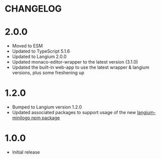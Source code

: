 # CHANGELOG

# 2.0.0

- Moved to ESM
- Updated to TypeScript 5.1.6
- Updated to Langium 2.0.0
- Updated monaco-editor-wrapper to the latest version (3.1.0)
- Updated the built-in web-app to use the latest wrapper & langium versions, plus some freshening up

# 1.2.0

- Bumped to Langium version 1.2.0
- Updated associated packages to support usage of the new [langium-minilogo npm package](https://www.npmjs.com/package/langium-minilogo)

# 1.0.0

- Initial release